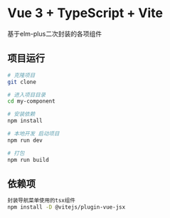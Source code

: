 # Vue 3 + TypeScript + Vite

基于elm-plus二次封装的各项组件

## 项目运行

```bash
# 克隆项目
git clone

# 进入项目目录
cd my-component

# 安装依赖
npm install

# 本地开发 启动项目
npm run dev

# 打包
npm run build

```

## 依赖项

```bash
封装导航菜单使用的tsx组件
npm install -D @vitejs/plugin-vue-jsx
```